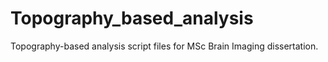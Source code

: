 # Topography_based_analysis
Topography-based analysis script files for MSc Brain Imaging dissertation.
